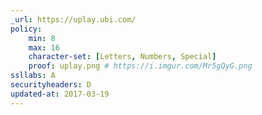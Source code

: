 ```yaml
---
_url: https://uplay.ubi.com/
policy:
    min: 8
    max: 16
    character-set: [Letters, Numbers, Special]
    proof: uplay.png # https://i.imgur.com/Mr5gQyG.png
ssllabs: A
securityheaders: D
updated-at: 2017-03-19
---
```

